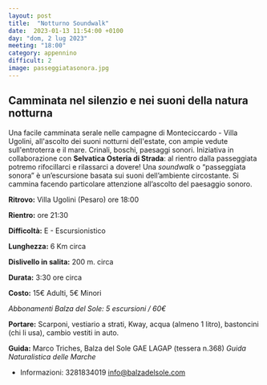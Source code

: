 ```yaml
---
layout: post
title:  "Notturno Soundwalk"
date:  2023-01-13 11:54:00 +0100
day: "dom, 2 lug 2023"
meeting: "18:00"
category: appennino 
difficult: 2
image: passeggiatasonora.jpg
---
```


## Camminata nel silenzio e nei suoni della natura notturna

Una facile camminata serale nelle campagne di Monteciccardo - Villa Ugolini, all'ascolto dei suoni notturni dell'estate, con ampie vedute sull'entroterra e il mare. Crinali, boschi, paesaggi sonori.
Iniziativa in collaborazione con **Selvatica Osteria di Strada**: al rientro dalla passeggiata potremo rifocillarci e rilassarci a dovere!
Una *soundwalk* o “passeggiata sonora” è un’escursione basata sui suoni dell’ambiente circostante. Si cammina facendo particolare attenzione all’ascolto del paesaggio sonoro. 


**Ritrovo:** Villa Ugolini (Pesaro) ore 18:00

**Rientro:** ore 21:30 

**Difficoltà:** E - Escursionistico

**Lunghezza:** 6 Km circa

**Dislivello in salita:** 200 m. circa

**Durata:** 3:30 ore circa

**Costo:** 15€ Adulti, 5€ Minori

*Abbonamenti Balza del Sole: 5 escursioni / 60€*

**Portare:** Scarponi, vestiario a strati, Kway, acqua (almeno 1 litro), bastoncini (chi li usa), cambio vestiti in auto.

**Guida:** Marco Triches, Balza del Sole GAE LAGAP (tessera n.368)
*Guida Naturalistica delle Marche*
+ Informazioni:    3281834019    info@balzadelsole.com
